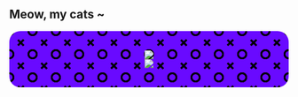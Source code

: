 ## Meow, my cats ~

<div style="display: flex; align-items: center; flex-direction: column; width: 100%; background: radial-gradient(circle at top left,transparent 9%, #000000 10% ,#000000 15% , transparent 16%) , radial-gradient(circle at bottom left,transparent 9%, #000000 10% ,#000000 15% , transparent 16%), radial-gradient(circle at top right ,transparent 9%, #000000 10% ,#000000 15% , transparent 16%) , radial-gradient(circle at bottom right,transparent 9%, #000000 10% ,#000000 15% , transparent 16%),radial-gradient(circle, transparent 25%, #690aff  26%),linear-gradient(45deg, transparent 46%, #000000 47%, #000000 52%, transparent 53%), linear-gradient(135deg, transparent 46%, #000000 47%, #000000 52%, transparent 53%);
        background-size: 3em 3em;
        background-color: #690aff; padding: 35px 0; border-radius: 20px">

<picture>
  <source media="(prefers-color-scheme: dark)" srcset="https://github-readme-stats.vercel.app/api?username=anuraghazra&show_icons=true&theme=material-palenight">

  <img src="https://github-readme-stats.vercel.app/api?username=anuraghazra&show_icons=true&theme=buefy">
</picture>

<picture>
  <source media="(prefers-color-scheme: dark)" srcset="https://github-readme-stats.vercel.app/api/top-langs/?username=anuraghazra&show_icons=true&theme=material-palenight">

  <img src="https://github-readme-stats.vercel.app/api/top-langs/?username=anuraghazra&show_icons=true&theme=buefy">
</picture>

</div>

